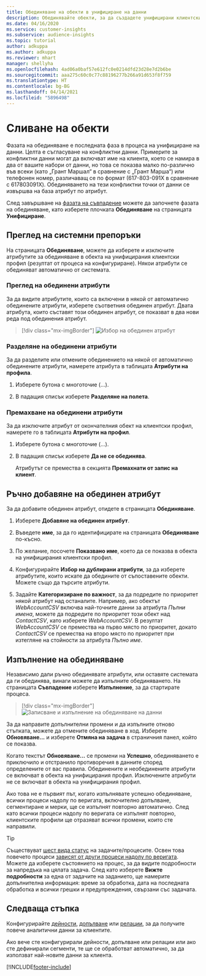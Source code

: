 ```yaml
---
title: Обединяване на обекти в унифициране на данни
description: Обединявайте обекти, за да създадете унифицирани клиентски профили.
ms.date: 04/16/2020
ms.service: customer-insights
ms.subservice: audience-insights
ms.topic: tutorial
author: adkuppa
ms.author: adkuppa
ms.reviewer: mhart
manager: shellyha
ms.openlocfilehash: 4ad06a0baf57e612fc0e0214dfd23d28e7d2b6be
ms.sourcegitcommit: aaa275c60c0c77c88196277b266a91d653f8f759
ms.translationtype: HT
ms.contentlocale: bg-BG
ms.lasthandoff: 04/14/2021
ms.locfileid: "5896498"
---
```

# <a name="merge-entities"></a>Сливане на обекти

Фазата на обединяване е последната фаза в процеса на унифициране на данни. Целта е съгласуване на конфликтни данни. Примерите за конфликтни данни могат да включват име на клиента, което се намира в два от вашите набори от данни, но това се показва малко по-различно във всеки (като „Грант Маршал“ в сравнение с „Грант Марша“) или телефонен номер, различаващ се по формат (617-803-091X в сравнение с 617803091X). Обединяването на тези конфликтни точки от данни се извършва на база атрибут по атрибут.

След завършване на [фазата на съвпадение](match-entities.md) можете да започнете фазата на обединяване, като изберете плочката **Обединяване** на страницата **Унифициране**.

## <a name="review-system-recommendations"></a>Преглед на системни препоръки

На страницата **Обединяване**, можете да изберете и изключите атрибутите за обединяване в обекта на унифицирания клиентски профил (резултат от процеса на конфигуриране). Някои атрибути се обединяват автоматично от системата.

### <a name="view-merged-attributes"></a>Преглед на обединени атрибути

За да видите атрибутите, които са включени в някой от автоматично обединените атрибути, изберете съответния обединен атрибут. Двата атрибута, които съставят този обединен атрибут, се показват в два нови реда под обединения атрибут.

> [!div class="mx-imgBorder"]
> ![Избор на обединен атрибут](media/configure-data-merge-profile-attributes.png "Избор на обединен атрибут")

### <a name="separate-merged-attributes"></a>Разделяне на обединени атрибути

За да разделите или отмените обединението на някой от автоматично обединените атрибути, намерете атрибута в таблицата **Атрибути на профила**.

1. Изберете бутона с многоточие (...).
  
2. В падащия списък изберете **Разделяне на полета**.

### <a name="remove-merged-attributes"></a>Премахване на обединени атрибути

За да изключите атрибут от окончателния обект на клиентски профил, намерете го в таблицата **Атрибути на профил**.

1. Изберете бутона с многоточие (...).
  
2. В падащия списък изберете **Да не се обединява**.

   Атрибутът се премества в секцията **Премахнати от запис на клиент**.

## <a name="manually-add-a-merged-attribute"></a>Ръчно добавяне на обединен атрибут

За да добавите обединен атрибут, отидете в страницата **Обединяване**.

1. Изберете **Добавяне на обединен атрибут**.

2. Въведете **име**, за да го идентифицирате на страницата **Обединяване** по-късно.

3. По желание, посочете **Показвано име**, което да се показва в обекта на унифицирания клиентски профил.

4. Конфигурирайте **Избор на дублирани атрибути**, за да изберете атрибутите, които искате да обедините от съпоставените обекти. Можете също да търсите атрибути.

5. Задайте **Категоризиране по важност**, за да подредите по приоритет някой атрибут над останалите. Например, ако обектът *WebAccountCSV* включва най-точните данни за атрибута *Пълни имена*, можете да подредите по приоритет този обект над *ContactCSV*, като изберете *WebAccountCSV*. В резултат *WebAccountCSV* се премества на първо място по приоритет, докато *ContactCSV* се премества на второ място по приоритет при изтегляне на стойности за атрибута *Пълно име*.

## <a name="run-your-merge"></a>Изпълнение на обединяване

Независимо дали ръчно обединявате атрибути, или оставяте системата да ги обединява, винаги можете да изпълните обединяването. На страницата **Съвпадение** изберете **Изпълнение**, за да стартирате процеса.

> [!div class="mx-imgBorder"]
> ![Записване и изпълнение на обединяване на данни](media/configure-data-merge-save-run.png "Записване и изпълнение на обединяване на данни")

За да направите допълнителни промени и да изпълните отново стъпката, можете да отмените обединяване в ход. Изберете **Обновяване...** и изберете **Отмяна на задача**  в страничния панел, който се показва.

Когато текстът **Обновяване...** се промени на **Успешно**, обединяването е приключило и отстранило противоречия в данните според определените от вас правила. Обединените и необединените атрибути се включват в обекта на унифицирания профил. Изключените атрибути не се включват в обекта на унифицирания профил.

Ако това не е първият път, когато изпълнявате успешно обединяване, всички процеси надолу по веригата, включително допълване, сегментиране и мерки, ще се изпълнят повторно автоматично. След като всички процеси надолу по веригата се изпълнят повторно, клиентските профили ще отразяват всички промени, които сте направили.

> [!TIP]
> Съществуват [шест вида статус](system.md#status-types) на задачите/процесите. Освен това повечето процеси [зависят от други процеси надолу по веригата](system.md#refresh-policies). Можете да изберете състоянието на процес, за да видите подробности за напредъка на цялата задача. След като изберете **Вижте подробности** за една от задачите на заданието, ще намерите допълнителна информация: време за обработка, дата на последната обработка и всички грешки и предупреждения, свързани със задачата.

## <a name="next-step"></a>Следваща стъпка

Конфигурирайте [дейности](activities.md), [допълване](enrichment-hub.md) или [релации](relationships.md), за да получите повече аналитични данни за клиентите.

Ако вече сте конфигурирали дейности, допълване или релации или ако сте дефинирали сегменти, те ще се обработват автоматично, за да използват най-новите данни за клиента.




[!INCLUDE[footer-include](../includes/footer-banner.md)]